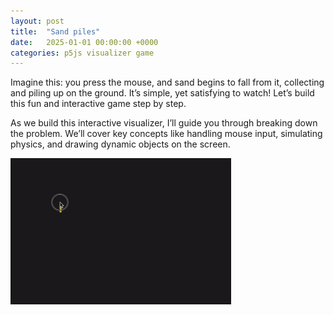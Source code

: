 ```yaml
---
layout: post
title:  "Sand piles"
date:   2025-01-01 00:00:00 +0000
categories: p5js visualizer game
---
```


<link rel="stylesheet" href="/assets/mystyles.css">

Imagine this: you press the mouse, and sand begins to fall from it, collecting and piling up on the ground. It’s simple, yet satisfying to watch! Let’s build this fun and interactive game step by step.

As we build this interactive visualizer, I’ll guide you through breaking down the problem. We’ll cover key concepts like handling mouse input, simulating physics, and drawing dynamic objects on the screen.

<img class="center tpmargin" src="/assets/images/sand.gif" alt="sand" style="width:70%">
